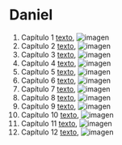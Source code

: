 # Daniel

1. Capítulo 1 [texto](texto_filtrado/AT/Dn/Dn_1.txt), ![imagen](nube_de_palabras/AT/Dn/Dn_1.png)
2. Capítulo 2 [texto](texto_filtrado/AT/Dn/Dn_2.txt), ![imagen](nube_de_palabras/AT/Dn/Dn_2.png)
3. Capítulo 3 [texto](texto_filtrado/AT/Dn/Dn_3.txt), ![imagen](nube_de_palabras/AT/Dn/Dn_3.png)
4. Capítulo 4 [texto](texto_filtrado/AT/Dn/Dn_4.txt), ![imagen](nube_de_palabras/AT/Dn/Dn_4.png)
5. Capítulo 5 [texto](texto_filtrado/AT/Dn/Dn_5.txt), ![imagen](nube_de_palabras/AT/Dn/Dn_5.png)
6. Capítulo 6 [texto](texto_filtrado/AT/Dn/Dn_6.txt), ![imagen](nube_de_palabras/AT/Dn/Dn_6.png)
7. Capítulo 7 [texto](texto_filtrado/AT/Dn/Dn_7.txt), ![imagen](nube_de_palabras/AT/Dn/Dn_7.png)
8. Capítulo 8 [texto](texto_filtrado/AT/Dn/Dn_8.txt), ![imagen](nube_de_palabras/AT/Dn/Dn_8.png)
9. Capítulo 9 [texto](texto_filtrado/AT/Dn/Dn_9.txt), ![imagen](nube_de_palabras/AT/Dn/Dn_9.png)
10. Capítulo 10 [texto](texto_filtrado/AT/Dn/Dn_10.txt), ![imagen](nube_de_palabras/AT/Dn/Dn_10.png)
11. Capítulo 11 [texto](texto_filtrado/AT/Dn/Dn_11.txt), ![imagen](nube_de_palabras/AT/Dn/Dn_11.png)
12. Capítulo 12 [texto](texto_filtrado/AT/Dn/Dn_12.txt), ![imagen](nube_de_palabras/AT/Dn/Dn_12.png)
